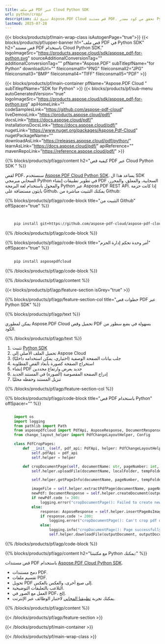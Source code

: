 ```yaml
---
title: قص ملف PDF عبر Cloud Python SDK
url: python/crop/
description: تتيح لك Aspose.PDF Cloud قص مستند PDF. تحقق من كود مصدر Python لقص ملف PDF.
lastmod: 2025-07-28
---
```


{{< blocks/products/pf/main-wrap-class isAutogenPage="true">}}
{{< blocks/products/pf/upper-banner h1="قص ملف PDF في Python SDK" h2="قص مستند PDF باستخدام Cloud Python SDK." logoImageSrc="https://products.aspose.cloud/sdk/aspose_pdf-for-python.svg" sourceAdditionalConversionTag="" additionalConversionTag="" pfName="Aspose.PDF" subTitlepfName="for Python" downloadUrl="" fileiconsmall1="PNG" fileiconsmall2="JPG" fileiconsmall3="BMP" fileiconsmall4="TIFF" fileiconsmall5="PDF" >}}

{{< blocks/products/pf/main-container pfName="Aspose.PDF Cloud " subTitlepfName="SDK for Python" >}}
{{< blocks/products/pf/sub-menu autoGeneratedVersion="true" logoImageSrc="https://products.aspose.cloud/sdk/aspose_pdf-for-python.svg" apiHomeLink="" codeSamplesLink="https://github.com/aspose-pdf-cloud" liveDemosLink="https://products.aspose.cloud/pdf/" docsLink="https://docs.aspose.cloud/pdf/" installationsDocsLink="https://docs.aspose.cloud/pdf/" nugetLink="https://www.nuget.org/packages/Aspose.Pdf-Cloud" nugetPackageName="" downloadAsLink="https://releases.aspose.cloud/pdf/python/" learnAsLink="https://docs.aspose.cloud/pdf/" apiReference="" mavenRepoLink="https://reference.aspose.cloud/pdf/" >}}

{{% blocks/products/pf/agp/content h2="كيفية قص PDF عبر Cloud Python SDK " %}}

لقص PDF، سنستخدم
[Aspose.PDF Cloud Python SDK](https://products.aspose.cloud/pdf/python/). يساعد هذا ال SDK السحابي مبرمجي Python في تطوير تطبيقات إنشاء PDF السحابية، والمعلق، والمحرر، والمحول باستخدام لغة البرمجة Python عبر Aspose.PDF REST API. إذا كانت حزمة بايثون مستضافة على Github، يمكنك التثبيت مباشرة من Github:

{{% blocks/products/pf/agp/code-block title="التثبيت من Github" offSpacer="true" %}}

```bash

     
    pip install git+https://github.com/aspose-pdf-cloud/aspose-pdf-cloud-python.git


```

{{% /blocks/products/pf/agp/code-block %}}

{{% blocks/products/pf/agp/code-block title="أمر وحدة تحكم إدارة الحزم" offSpacer="true" %}}

```bash
     
    pip install asposepdfcloud

```

{{% /blocks/products/pf/agp/code-block %}}

{{% /blocks/products/pf/agp/content %}}

{{< blocks/products/pf/agp/feature-section isGrey="true" >}}

{{% blocks/products/pf/agp/feature-section-col title="خطوات قص PDF عبر Python SDK" %}}

{{% blocks/products/pf/agp/text %}}

يمكن لمطوري Aspose.PDF Cloud تحميل وقص PDF بسهولة في بضع سطور من الكود.

{{% /blocks/products/pf/agp/text %}}

1. تثبيت [Python SDK](https://pypi.org/project/asposepdfcloud/)
1. تحميل الملف الأصلي إلى Aspose Cloud
1. جلب بيانات الصفحة الوصفية (اختياري، يمكن استخدامه داخليًا)
1. استخراج الصفحة كصورة بأبعاد القص المطلوبة
1. إنشاء PDF جديد بعرض وارتفاع محددين
1. إدراج الصفحة المقصوصة (الصورة) في المستند الجديد
1. تنزيل المستند وحفظه محليًا

{{% /blocks/products/pf/agp/feature-section-col %}}

{{% blocks/products/pf/agp/code-block title="قص PDF باستخدام Python" offSpacer="" %}}

```python

    import os
    import logging
    from pathlib import Path
    from asposepdfcloud import PdfApi, AsposeResponse, DocumentResponse
    from change_layout_helper import PdfChangeLayoutHelper, Config

    class PdfCropPages:
        def __init__(self, pdf_api: PdfApi, helper: PdfChangeLayoutHelper):
            self.pdfApi = pdf_api
            self.helper = helper

        def cropDocumentPage(self, documentName: str, pageNumber: int, llx: int, lly: int, width: int, height: int, outputDocument: str, localFolder: str, tempFolder: str):
            self.helper.uploadFile(documentName, localFolder, tempFolder)

            self.helper.getPageInfo(documentName, pageNumber, tempFolder)

            imageFile = self.helper.extractPdfPage(documentName, pageNumber, Config.CROP_PAGE_WIDTH, Config.CROP_PAGE_HEIGHT, localFolder, tempFolder)
            newPdf: DocumentResponse = self.helper.createDocument(outputDocument, width, height, tempFolder)
            if newPdf.code != 200:
                logging.error("cropDocumentPage(): Failed to create new PDF document!")
            else:
                response: AsposeResponse = self.helper.insertPageAsImage(outputDocument, imageFile, llx, lly, tempFolder)
                if response.code != 200:
                    logging.error("cropDocumentPage(): Can't crop pdf document page!")
                else:
                    logging.info("cropDocumentPage(): Page successfully cropped.")
                    self.helper.downloadFile(outputDocument, outputDocument, localFolder, tempFolder, "cropped_")
```

{{% /blocks/products/pf/agp/code-block %}}

{{% blocks/products/pf/agp/content h2="مع مكتبتنا Python يمكنك:" %}}

قص مستندات PDF باستخدام [Aspose.PDF Cloud Python SDK](https://products.aspose.cloud/pdf/python/).

+ دمج مستندات PDF.
+ تقسيم ملفات PDF.
+ تحويل PDF إلى صيغ أخرى، والعكس بالعكس.
+ التلاعب بالتعليقات التوضيحية.
+ العمل مع الصور في PDF، إلخ.
+ يمكنك تجربة [تطبيقنا المجاني](https://products.aspose.app/pdf/family) لاختبار الوظائف عبر الإنترنت.

{{% /blocks/products/pf/agp/content %}}

{{< /blocks/products/pf/agp/feature-section >}}

{{< /blocks/products/pf/main-container >}}

{{< /blocks/products/pf/main-wrap-class >}}
